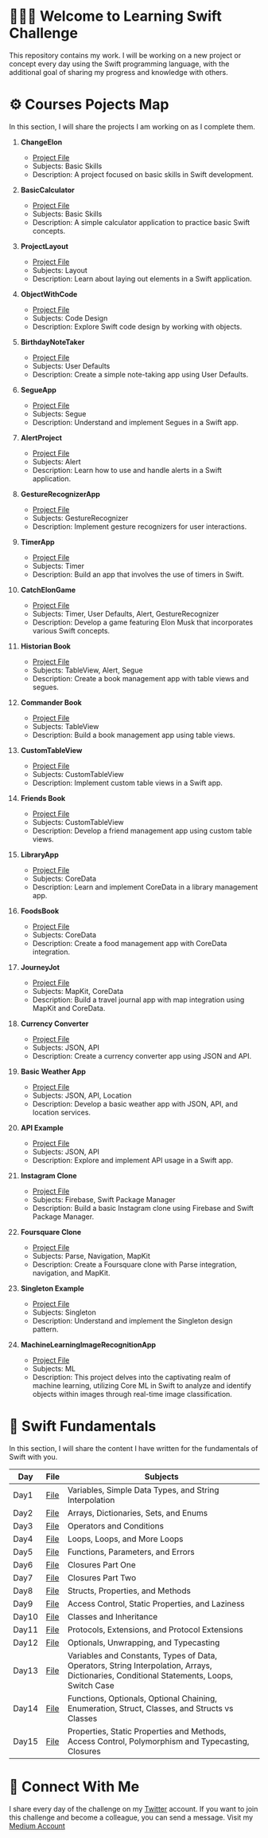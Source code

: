  <!--
# Current Challenge 1/100 - 29.09.2023
-->
# 👨🏻‍💻 Welcome to Learning Swift Challenge 

This repository contains my work. I will be working on a new project or concept every day using the Swift programming language, with the additional goal of sharing my progress and knowledge with others.

# ⚙️ Courses Pojects Map 
In this section, I will share the projects I am working on as I complete them.
1. **ChangeElon**
   - [Project File](https://github.com/ahmettunahanbekdas/LearningSwift/tree/main/Project%201-%20ChangeElon)
   - Subjects: Basic Skills
   - Description: A project focused on basic skills in Swift development.

2. **BasicCalculator**
   - [Project File](https://github.com/ahmettunahanbekdas/LearningSwift/tree/main/Project%202-%20BasicCalculator)
   - Subjects: Basic Skills
   - Description: A simple calculator application to practice basic Swift concepts.

3. **ProjectLayout**
   - [Project File](https://github.com/ahmettunahanbekdas/LearningSwift/tree/main/Project%203-%20ProjectLayout)
   - Subjects: Layout
   - Description: Learn about laying out elements in a Swift application.

4. **ObjectWithCode**
   - [Project File](https://github.com/ahmettunahanbekdas/LearningSwift/tree/main/Project%204-%20ObjectWithCode)
   - Subjects: Code Design
   - Description: Explore Swift code design by working with objects.

5. **BirthdayNoteTaker**
   - [Project File](https://github.com/ahmettunahanbekdas/LearningSwift/tree/main/Project%205-%20BirthdayNoteTaker)
   - Subjects: User Defaults
   - Description: Create a simple note-taking app using User Defaults.

6. **SegueApp**
   - [Project File](https://github.com/ahmettunahanbekdas/LearningSwift/tree/main/Project%206-%20SegueApp)
   - Subjects: Segue
   - Description: Understand and implement Segues in a Swift app.

7. **AlertProject**
   - [Project File](https://github.com/ahmettunahanbekdas/LearningSwift/tree/main/Project%207-%20AlertProject)
   - Subjects: Alert
   - Description: Learn how to use and handle alerts in a Swift application.

8. **GestureRecognizerApp**
   - [Project File](https://github.com/ahmettunahanbekdas/LearningSwift/tree/main/Project%208-%20GestureRecognizerApp)
   - Subjects: GestureRecognizer
   - Description: Implement gesture recognizers for user interactions.

9. **TimerApp**
   - [Project File](https://github.com/ahmettunahanbekdas/LearningSwift/tree/main/Project%209-%20Timer%20Project)
   - Subjects: Timer
   - Description: Build an app that involves the use of timers in Swift.

10. **CatchElonGame**
    - [Project File](https://github.com/ahmettunahanbekdas/LearningSwift/tree/main/Project%2010-%20CatchElon)
    - Subjects: Timer, User Defaults, Alert, GestureRecognizer
    - Description: Develop a game featuring Elon Musk that incorporates various Swift concepts.

11. **Historian Book**
    - [Project File](https://github.com/ahmettunahanbekdas/LearningSwift/tree/main/Project%2011-%20HistorianBook%20)
    - Subjects: TableView, Alert, Segue
    - Description: Create a book management app with table views and segues.

12. **Commander Book**
    - [Project File](https://github.com/ahmettunahanbekdas/LearningSwift/tree/main/Project%2012-%20CommanderBook)
    - Subjects: TableView
    - Description: Build a book management app using table views.

13. **CustomTableView**
    - [Project File](https://github.com/ahmettunahanbekdas/LearningSwift/tree/main/Project%2013-%20CustomTableView)
    - Subjects: CustomTableView
    - Description: Implement custom table views in a Swift app.

14. **Friends Book**
    - [Project File](https://github.com/ahmettunahanbekdas/LearningSwift/tree/main/Project%2014-%20FriendsBook)
    - Subjects: CustomTableView
    - Description: Develop a friend management app using custom table views.

15. **LibraryApp**
    - [Project File](https://github.com/ahmettunahanbekdas/LearningSwift/tree/main/Project%2015-%20LibraryApp)
    - Subjects: CoreData
    - Description: Learn and implement CoreData in a library management app.

16. **FoodsBook**
    - [Project File](https://github.com/ahmettunahanbekdas/LearningSwift/tree/main/Project%2016-%20FoodsBook)
    - Subjects: CoreData
    - Description: Create a food management app with CoreData integration.

17. **JourneyJot**
    - [Project File](https://github.com/ahmettunahanbekdas/LearningSwift/tree/main/Project%2017-%20JourneyJot)
    - Subjects: MapKit, CoreData
    - Description: Build a travel journal app with map integration using MapKit and CoreData.

18. **Currency Converter**
    - [Project File](https://github.com/ahmettunahanbekdas/LearningSwift/tree/main/Project%2018-%20CurrencyConverter)
    - Subjects: JSON, API
    - Description: Create a currency converter app using JSON and API.

19. **Basic Weather App**
    - [Project File](https://github.com/ahmettunahanbekdas/LearningSwift/tree/main/Project%2019-%20BasicWeatherApp)
    - Subjects: JSON, API, Location
    - Description: Develop a basic weather app with JSON, API, and location services.

20. **API Example**
    - [Project File](https://github.com/ahmettunahanbekdas/LearningSwift/tree/main/Project%2020-%20APIexample)
    - Subjects: JSON, API
    - Description: Explore and implement API usage in a Swift app.

21. **Instagram Clone**
    - [Project File](https://github.com/ahmettunahanbekdas/LearningSwift/tree/main/Project%2021-%20BasicInstagramClone)
    - Subjects: Firebase, Swift Package Manager
    - Description: Build a basic Instagram clone using Firebase and Swift Package Manager.

22. **Foursquare Clone**
    - [Project File](https://github.com/ahmettunahanbekdas/LearningSwift/tree/main/Project%2022-%20FoursquareClone)
    - Subjects: Parse, Navigation, MapKit
    - Description: Create a Foursquare clone with Parse integration, navigation, and MapKit.

23. **Singleton Example**
    - [Project File](https://github.com/ahmettunahanbekdas/LearningSwift/tree/main/Project%2023-%20SingletonExample)
    - Subjects: Singleton
    - Description: Understand and implement the Singleton design pattern.

24. **MachineLearningImageRecognitionApp**
    - [Project File](https://github.com/ahmettunahanbekdas/LearningSwift/tree/main/Project%2024-%20MachineLearningImage)
    - Subjects: ML
    - Description: This project delves into the captivating realm of machine learning, utilizing Core ML in Swift to analyze and identify objects within images through real-time                     image classification.
       







# 📖 Swift Fundamentals
In this section, I will share the content I have written for the fundamentals of Swift with you.

| Day | File | Subjects |
| --- | ---- | -------- |
| Day1 | [File](https://github.com/ahmettunahanbekdas/LearningSwift/blob/main/Introduction%20to%20Swift/Day2(%20arrays%2C%20dictionaries%2C%20sets%2C%20and%20enums).md) | Variables, Simple Data Types, and String Interpolation|
| Day2 | [File](https://github.com/ahmettunahanbekdas/LearningSwift/blob/main/Introduction%20to%20Swift/Day2(%20arrays%2C%20dictionaries%2C%20sets%2C%20and%20enums).md) | Arrays, Dictionaries, Sets, and Enums |
| Day3 | [File](https://github.com/ahmettunahanbekdas/LearningSwift/blob/main/Introduction%20to%20Swift/Day3(operators%20and%20conditions).md) | Operators and Conditions |
| Day4 | [File](https://github.com/ahmettunahanbekdas/LearningSwift/blob/main/Introduction%20to%20Swift/Day4(loops).md) | Loops, Loops, and More Loops |
| Day5 | [File](https://github.com/ahmettunahanbekdas/LearningSwift/blob/main/Introduction%20to%20Swift/Day5(functions%2C%20parameters%2C%20and%20errors).md) | Functions, Parameters, and Errors |
| Day6 | [File](https://github.com/ahmettunahanbekdas/LearningSwift/blob/main/Introduction%20to%20Swift/Day6(closures%20part%20one).md) | Closures Part One |
| Day7 | [File](https://github.com/ahmettunahanbekdas/LearningSwift/blob/main/Introduction%20to%20Swift/Day7(closures%20part%20two).md) | Closures Part Two |
| Day8 | [File](https://github.com/ahmettunahanbekdas/LearningSwift/blob/main/Introduction%20to%20Swift/Day8(struct%20part%20one).md) | Structs, Properties, and Methods |
| Day9 | [File](https://github.com/ahmettunahanbekdas/LearningSwift/blob/main/Introduction%20to%20Swift/Day9(structs%20part%20two%20).md) | Access Control, Static Properties, and Laziness |
| Day10| [File](https://github.com/ahmettunahanbekdas/LearningSwift/blob/main/Introduction%20to%20Swift/Day9(structs%20part%20two%20).md) | Classes and Inheritance |
| Day11| [File](https://github.com/ahmettunahanbekdas/LearningSwift/blob/main/Introduction%20to%20Swift/Day11(protocols%2C%20extensions%2C%20and%20protocol%20extensions).md) | Protocols, Extensions, and Protocol Extensions |
| Day12| [File](https://github.com/ahmettunahanbekdas/LearningSwift/blob/main/Introduction%20to%20Swift/Day12(optionals%2C%20unwrapping%2C%20and%20typecasting).md) | Optionals, Unwrapping, and Typecasting |
| Day13| [File](https://github.com/ahmettunahanbekdas/LearningSwift/blob/main/Introduction%20to%20Swift/Day13(Summary1).md) | Variables and Constants, Types of Data, Operators, String Interpolation, Arrays, Dictionaries, Conditional Statements, Loops, Switch Case |
| Day14| [File](https://github.com/ahmettunahanbekdas/LearningSwift/blob/main/Introduction%20to%20Swift/Day14(Summary2).md) | Functions, Optionals, Optional Chaining, Enumeration, Struct, Classes, and Structs vs Classes |
| Day15| [File](https://github.com/ahmettunahanbekdas/LearningSwift/blob/main/Introduction%20to%20Swift/Day15(Summary3).md) | Properties, Static Properties and Methods, Access Control, Polymorphism and Typecasting, Closures |



# 🫡 Connect With Me
I share every day of the challenge on my [Twitter](https://twitter.com/tunahanbekdass) account. If you want to join this challenge and become a colleague, you can send a message.
Visit my [Medium Account](https://medium.com/@tunahanbekdas) 
